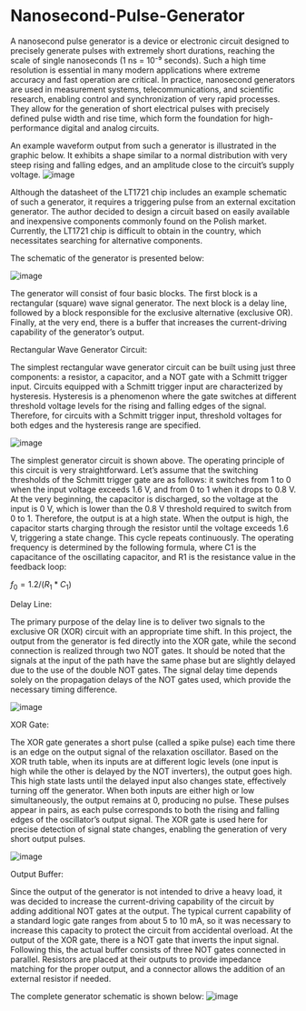 # Nanosecond-Pulse-Generator
A nanosecond pulse generator is a device or electronic circuit designed to precisely generate pulses with extremely short durations, reaching the scale of single nanoseconds (1 ns = 10⁻⁹ seconds). Such a high time resolution is essential in many modern applications where extreme accuracy and fast operation are critical. In practice, nanosecond generators are used in measurement systems, telecommunications, and scientific research, enabling control and synchronization of very rapid processes. They allow for the generation of short electrical pulses with precisely defined pulse width and rise time, which form the foundation for high-performance digital and analog circuits.

An example waveform output from such a generator is illustrated in the graphic below. It exhibits a shape similar to a normal distribution with very steep rising and falling edges, and an amplitude close to the circuit’s supply voltage.
![image](https://github.com/user-attachments/assets/5e7388b9-90e2-40a9-a563-24183cbad239)

Although the datasheet of the LT1721 chip includes an example schematic of such a generator, it requires a triggering pulse from an external excitation generator. The author decided to design a circuit based on easily available and inexpensive components commonly found on the Polish market. Currently, the LT1721 chip is difficult to obtain in the country, which necessitates searching for alternative components.

The schematic of the generator is presented below:

![image](https://github.com/user-attachments/assets/35a3b197-1607-4ca0-83bc-d39af512ef16)

The generator will consist of four basic blocks. The first block is a rectangular (square) wave signal generator. The next block is a delay line, followed by a block responsible for the exclusive alternative (exclusive OR). Finally, at the very end, there is a buffer that increases the current-driving capability of the generator’s output.

Rectangular Wave Generator Circuit:

The simplest rectangular wave generator circuit can be built using just three components: a resistor, a capacitor, and a NOT gate with a Schmitt trigger input. Circuits equipped with a Schmitt trigger input are characterized by hysteresis. Hysteresis is a phenomenon where the gate switches at different threshold voltage levels for the rising and falling edges of the signal. Therefore, for circuits with a Schmitt trigger input, threshold voltages for both edges and the hysteresis range are specified.

![image](https://github.com/user-attachments/assets/49f4c7e1-2c06-4134-b230-ce39b0c8db2c)

The simplest generator circuit is shown above. The operating principle of this circuit is very straightforward. Let’s assume that the switching thresholds of the Schmitt trigger gate are as follows: it switches from 1 to 0 when the input voltage exceeds 1.6 V, and from 0 to 1 when it drops to 0.8 V. At the very beginning, the capacitor is discharged, so the voltage at the input is 0 V, which is lower than the 0.8 V threshold required to switch from 0 to 1. Therefore, the output is at a high state. When the output is high, the capacitor starts charging through the resistor until the voltage exceeds 1.6 V, triggering a state change. This cycle repeats continuously.
The operating frequency is determined by the following formula, where C1 is the capacitance of the oscillating capacitor, and R1 is the resistance value in the feedback loop:

$f_0 = 1.2 / (R_1 * C_1)$

​Delay Line:

The primary purpose of the delay line is to deliver two signals to the exclusive OR (XOR) circuit with an appropriate time shift. In this project, the output from the generator is fed directly into the XOR gate, while the second connection is realized through two NOT gates. It should be noted that the signals at the input of the path have the same phase but are slightly delayed due to the use of the double NOT gates. The signal delay time depends solely on the propagation delays of the NOT gates used, which provide the necessary timing difference.

![image](https://github.com/user-attachments/assets/29a8d6e0-926f-4c29-aee4-abd5d49f3a6e)

XOR Gate:

The XOR gate generates a short pulse (called a spike pulse) each time there is an edge on the output signal of the relaxation oscillator. Based on the XOR truth table, when its inputs are at different logic levels (one input is high while the other is delayed by the NOT inverters), the output goes high. This high state lasts until the delayed input also changes state, effectively turning off the generator. When both inputs are either high or low simultaneously, the output remains at 0, producing no pulse. These pulses appear in pairs, as each pulse corresponds to both the rising and falling edges of the oscillator’s output signal. The XOR gate is used here for precise detection of signal state changes, enabling the generation of very short output pulses.

![image](https://github.com/user-attachments/assets/1daba656-c69c-4344-b97e-21f7cfdcaf4d)

Output Buffer:

Since the output of the generator is not intended to drive a heavy load, it was decided to increase the current-driving capability of the circuit by adding additional NOT gates at the output. The typical current capability of a standard logic gate ranges from about 5 to 10 mA, so it was necessary to increase this capacity to protect the circuit from accidental overload.
At the output of the XOR gate, there is a NOT gate that inverts the input signal. Following this, the actual buffer consists of three NOT gates connected in parallel. Resistors are placed at their outputs to provide impedance matching for the proper output, and a connector allows the addition of an external resistor if needed.

The complete generator schematic is shown below:
![image](https://github.com/user-attachments/assets/7043d8ed-1786-4c7d-9272-873e308068ac)
